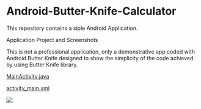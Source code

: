 # Android-Butter-Knife-Calculator


This repository contains a siple Android Application.

Application Project and Screenshots 




This is not a professional application, only a demonstrative app coded with Android Butter Knife designed to show the simplicity of the code achieved by using Butter Knife library.  
 
[MainActivity.java](https://github.com/valdio/Android-Butter-Knife-Calculator/blob/master/ButterKnifeCalculator/app/src/main/java/com/valdio/valdioveliu/butterknifecalculator/MainActivity.java)

[activity_main.xml](https://github.com/valdio/Android-Butter-Knife-Calculator/blob/master/ButterKnifeCalculator/app/src/main/res/layout/activity_main.xml)

![](https://github.com/valdio/Android-Butter-Knife-Calculator/blob/master/Screenshots/App%20design.png)
